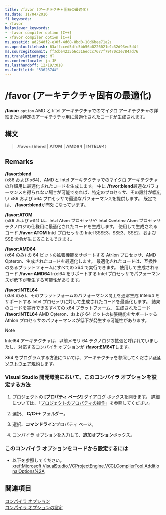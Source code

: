 ```yaml
---
title: /favor (アーキテクチャ固有の最適化)
ms.date: 11/04/2016
f1_keywords:
- /favor
helpviewer_keywords:
- -favor compiler option [C++]
- /favor compiler option [C++]
ms.assetid: ad264df2-e30f-4d68-8bd0-10d6bee71a2a
ms.openlocfilehash: 63affcced5dfc5bb56b0226021e1c32d93ec5d4f
ms.sourcegitcommit: ff3cbe4235b6c316edcc7677f79f70c3e784ad76
ms.translationtype: MT
ms.contentlocale: ja-JP
ms.lasthandoff: 12/19/2018
ms.locfileid: "53626748"
---
```

# <a name="favor-optimize-for-architecture-specifics"></a>/favor (アーキテクチャ固有の最適化)

**/favor:** `option` AMD と Intel アーキテクチャでのマイクロ アーキテクチャの詳細または特定のアーキテクチャ用に最適化されたコードが生成されます。

## <a name="syntax"></a>構文

> **/favor:**{**blend** | **ATOM** | **AMD64** | **INTEL64**}

## <a name="remarks"></a>Remarks

**/favor:blend**<br/>
(x86 および x64)、AMD と Intel アーキテクチャでのマイクロ アーキテクチャの詳細用に最適化されたコードを生成します。 中に **/favor:blend**最適なパフォーマンスを得られない場合が可能であれば、特定のプロセッサ、その設計が幅広い x86 および x64 プロセッサで最適なパフォーマンスを提供します。 既定では、 **/favor:blend**が有効になっています。

**/favor:ATOM**<br/>
(x86 および x64) は、Intel Atom プロセッサや Intel Centrino Atom プロセッサ テクノロジの仕様用に最適化されたコードを生成します。 使用して生成されるコード **/favor:ATOM** Intel プロセッサの Intel SSSE3、SSE3、SSE2、および SSE 命令が生じることもできます。

**/favor:AMD64**<br/>
(x64 のみ) の 64 ビットの拡張機能をサポートする Athlon プロセッサ、AMD Opteron、生成されたコードを最適化します。 最適化されたコードは、互換性のあるプラットフォームにすべての x64 で実行できます。 使用して生成されるコード **/favor:AMD64** Intel64 をサポートする Intel プロセッサでパフォーマンスが低下が発生する可能性があります。

**/favor:INTEL64**<br/>
(x64 のみ)、そのプラットフォームのパフォーマンス向上を通常生成 Intel64 をサポートする Intel プロセッサに対して生成されたコードを最適化します。 結果のコードを実行できるすべての x64 プラットフォーム。 生成されたコード **/favor:INTEL64** AMD Opteron、および 64 ビットの拡張機能をサポートする Athlon プロセッサのパフォーマンスが低下が発生する可能性があります。

> [!NOTE]
> Intel64 アーキテクチャは、以前メモリ 64 テクノロジの拡張と呼ばれていましたし、対応するコンパイラ オプションが **/favor:EM64T**します。

X64 をプログラムする方法については、アーキテクチャを参照してください[x64 ソフトウェア規約](../../build/x64-software-conventions.md)します。

### <a name="to-set-this-compiler-option-in-the-visual-studio-development-environment"></a>Visual Studio 開発環境において、このコンパイラ オプションを設定する方法

1. プロジェクトの **[プロパティ ページ]** ダイアログ ボックスを開きます。 詳細については、「[プロジェクトのプロパティの操作](../../ide/working-with-project-properties.md)」を参照してください。

1. 選択、 **C/C++** フォルダー。

1. 選択、**コマンドライン**プロパティ ページ。

1. コンパイラ オプションを入力して、**追加オプション**ボックス。

### <a name="to-set-this-compiler-option-programmatically"></a>このコンパイラ オプションをコードから設定するには

- 以下を参照してください。<xref:Microsoft.VisualStudio.VCProjectEngine.VCCLCompilerTool.AdditionalOptions%2A>

## <a name="see-also"></a>関連項目

[コンパイラ オプション](../../build/reference/compiler-options.md)<br/>
[コンパイラ オプションの設定](../../build/reference/setting-compiler-options.md)